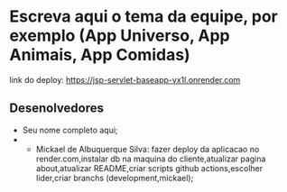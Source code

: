 # Escreva aqui o tema da equipe, por exemplo (App Universo, App Animais, App Comidas)

link do deploy: https://jsp-servlet-baseapp-vx1l.onrender.com

## Desenolvedores

- Seu nome completo aqui;
- - Mickael de Albuquerque Silva: fazer deploy da aplicacao no render.com,instalar db na maquina do cliente,atualizar pagina about,atualizar README,criar scripts github actions,escolher lider,criar branchs (development,mickael);

